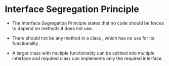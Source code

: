 # Interface Segregation Principle

- The Interface Segregation Principle states that no code should be forces to depend on methods it does not use.

- There should not be any method in a class , which has no use for its functionality .

- A larger class with multiple functionality can be splitted into multiple interface and required class can implements only the required interface.